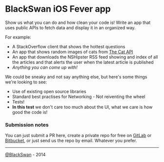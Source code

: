 # BlackSwan iOS Fever app

Show us what you can do and how clean your code is! Write an app that uses public APIs to fetch data and display it in an organized way.

For example:

* A StackOverflow client that shows the hottest questions
* An app that shows random images of cats from [The Cat API](http://thecatapi.com/)
* An app that downloads the NSHipster RSS feed showing and index of all the articles and that alerts the user when the latest article is published
* _Anything you can come up with!_

We could be sneaky and not say anything else, but here's some things we're looking to see:

* Use of existing open source libraries
* Standard best practises for Networking - Not reiventing the wheel
* Tests!
* **In this test** we don't care too much about the UI, what we care is how good the code is!

### Submission notes

You can just submit a PR here, create a private repo for free on [GitLab](https://www.gitlab.com/?gclid=CLCBmaWM474CFaMSwwodAqIAqw) or [Bitbucket](https://bitbucket.org/), or just send us the repo by email. Whatever you prefer.

---

[@BlackSwan](https://www.bkakswan.com) - 2014
